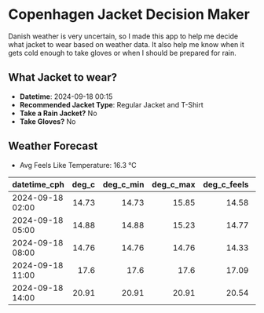 
# Copenhagen Jacket Decision Maker

Danish weather is very uncertain, so I made this app to help me decide what jacket to wear based on weather data. 
It also help me know when it gets cold enough to take gloves or when I should be prepared for rain.

## What Jacket to wear?

- **Datetime**: 2024-09-18 00:15
- **Recommended Jacket Type**: Regular Jacket and T-Shirt
- **Take a Rain Jacket?** No
- **Take Gloves?** No

## Weather Forecast
- Avg Feels Like Temperature: 16.3 °C

| datetime_cph     |   deg_c |   deg_c_min |   deg_c_max |   deg_c_feels | weather   | wind   | rain   |
|:-----------------|--------:|------------:|------------:|--------------:|:----------|:-------|:-------|
| 2024-09-18 02:00 |   14.73 |       14.73 |       15.85 |         14.58 | Clouds    | Low    | None   |
| 2024-09-18 05:00 |   14.88 |       14.88 |       15.23 |         14.77 | Clouds    | Low    | None   |
| 2024-09-18 08:00 |   14.76 |       14.76 |       14.76 |         14.33 | Clouds    | Low    | None   |
| 2024-09-18 11:00 |   17.6  |       17.6  |       17.6  |         17.09 | Clear     | Low    | None   |
| 2024-09-18 14:00 |   20.91 |       20.91 |       20.91 |         20.54 | Clear     | Low    | None   |
        